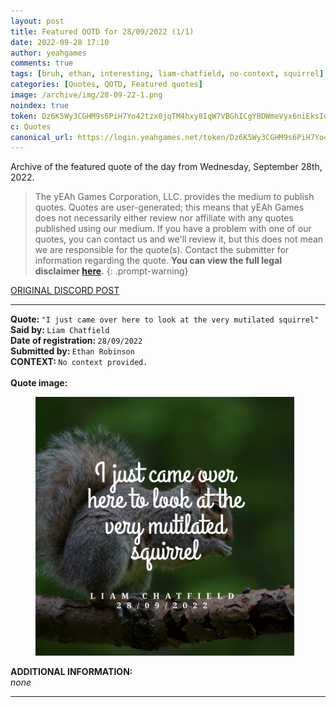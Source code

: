```yaml
---
layout: post
title: Featured QOTD for 28/09/2022 (1/1)
date: 2022-09-28 17:10
author: yeahgames
comments: true
tags: [bruh, ethan, interesting, liam-chatfield, no-context, squirrel]
categories: [Quotes, QOTD, Featured quotes]
image: /archive/img/28-09-22-1.png
noindex: true
token: Dz6K5Wy3CGHM9s6PiH7Yo42tzx0jqTM4hxy8IqW7VBGhICgYBDWmeVyx6niEksIdd4KD0NHEam7PvfEkmoi1sE5MZZ5aWDVMvM2M9pMW1dy9jVeFxLoxTBJqK9JZ9sPopyLt8HjqcwPY
c: Quotes
canonical_url: https://login.yeahgames.net/token/Dz6K5Wy3CGHM9s6PiH7Yo42tzx0jqTM4hxy8IqW7VBGhICgYBDWmeVyx6niEksIdd4KD0NHEam7PvfEkmoi1sE5MZZ5aWDVMvM2M9pMW1dy9jVeFxLoxTBJqK9JZ9sPopyLt8HjqcwPY
---
```

<!-- wp:paragraph -->
<p>Archive of the featured quote of the day from Wednesday, September 28th, 2022. </p>
<!-- /wp:paragraph -->

<!-- quote disclaimer -->
> The yEAh Games Corporation, LLC. provides the medium to publish quotes. Quotes are user-generated; this means that yEAh Games does not necessarily either review nor affiliate with any quotes published using our medium. If you have a problem with one of our quotes, you can contact us and we'll review it, but this does not mean we are responsible for the quote(s). Contact the submitter for information regarding the quote.
> <b>You can view the full legal disclaimer <a href="/quote-disclaimer">here</a>.</b>
{: .prompt-warning}
<!-- end quote disclaimer -->

<!-- wp:buttons {"layout":{"type":"flex","justifyContent":"left"}} -->
<div class="wp-block-buttons"><!-- wp:button {"textColor":"vivid-cyan-blue","align":"center","style":{"border":{"radius":"18px"}},"className":"is-style-fill"} -->
<div class="wp-block-button aligncenter is-style-fill"><a class="wp-block-button__link has-vivid-cyan-blue-color has-text-color wp-element-button" href="https://discord.com/channels/887052880782176266/958100064079839303/1024789237322760254" style="border-radius:18px;">ORIGINAL DISCORD POST</a></div>
<!-- /wp:button --></div>
<!-- /wp:buttons -->

<!-- wp:separator {"align":"center","className":"is-style-wide"} -->
<hr class="wp-block-separator aligncenter has-alpha-channel-opacity is-style-wide" />
<!-- /wp:separator -->

<!-- wp:paragraph -->
<p><strong>Quote: </strong><code>"I just came over here to look at the very mutilated squirrel"</code><br><strong>Said by: </strong><code>Liam Chatfield</code><br><strong>Date of registration: </strong><code>28/09/2022</code> <br><strong>Submitted by: </strong><code>Ethan Robinson</code><br><strong>CONTEXT: </strong><code>No context provided.<br></code><br><strong>Quote image:</strong></p>
<!-- /wp:paragraph -->

<!-- wp:image {"width":414,"height":414,"sizeSlug":"large","linkDestination":"none"} -->
<figure class="wp-block-image size-large is-resized"><img src="/archive/img/28-09-22-1.png" alt="" width="414" height="414" /></figure>
<!-- /wp:image -->

<!-- wp:paragraph -->
<p><strong>ADDITIONAL INFORMATION:</strong><br><em>none</em></p>
<!-- /wp:paragraph -->

<!-- wp:separator {"className":"is-style-wide"} -->
<hr class="wp-block-separator has-alpha-channel-opacity is-style-wide" />
<!-- /wp:separator -->
